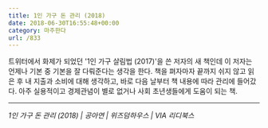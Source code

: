 ```yaml
---
title: 1인 가구 돈 관리 (2018)
date: 2018-06-30T16:55:48+00:00
category: 마주한다
url: /833
---
```


트위터에서 화제가 되었던 '1인 가구 살림법 (2017)'을 쓴 저자의 새 책인데 이 저자는 언제나 기본 중 기본을 잘 다뤄준다는 생각을 한다. 책을 펴자마자 끝까지 쉬지 않고 읽은 후 내 지출과 소비에 대해 생각하고, 바로 다음 날부터 책 내용에 따라 관리에 들어갔다. 아주 실용적이고 경제관념이 별로 없거나 사회 초년생들에게 도움이 되는 책.

---

_1인 가구 돈 관리 (2018) | 공아연 | 위즈덤하우스 | VIA 리디북스_
